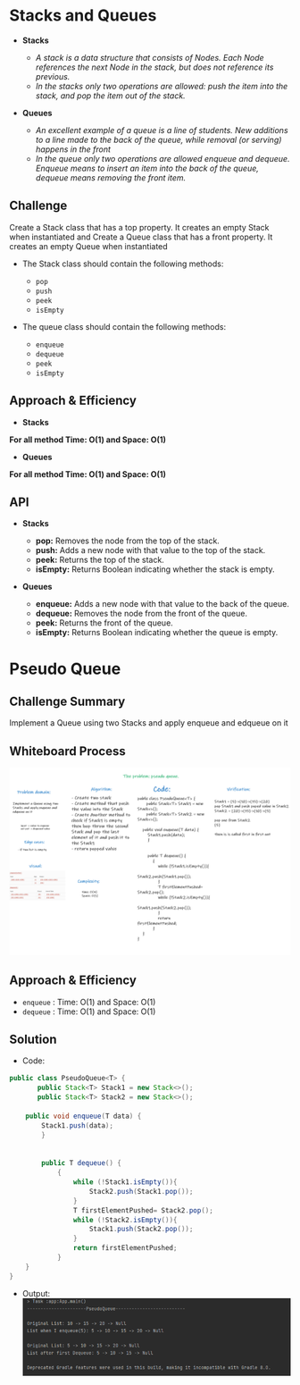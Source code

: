 # Stacks and Queues
* **Stacks**
  * *A stack is a data structure that consists of Nodes. Each Node references the next Node in the stack, but does not reference its previous.*
  * *In the stacks only two operations are allowed: push the item into the stack, and pop the item out of the stack.*

* **Queues**
  * *An excellent example of a queue is a line of students. New additions to a line made to the back of the queue, while removal (or serving) happens in the front*
  * *In the queue only two operations are allowed enqueue and dequeue. Enqueue means to insert an item into the back of the queue, dequeue means removing the front item.* 


## Challenge
Create a Stack class that has a top property. It creates an empty Stack when instantiated and Create a Queue class that has a front property. It creates an empty Queue when instantiated

* The Stack class should contain the following methods:
  * `pop`
  * `push`
  * `peek`
  * `isEmpty`

* The queue class should contain the following methods:
  * `enqueue`
  * `dequeue`
  * `peek`
  * `isEmpty`



## Approach & Efficiency

* **Stacks**

**For all method Time: O(1) and Space: O(1)**

* **Queues**

**For all method Time: O(1) and Space: O(1)**

## API

* **Stacks**

    * **pop:** Removes the node from the top of the stack.
    * **push:** Adds a new node with that value to the top of the stack.
    * **peek:** Returns the top of the stack.
    * **isEmpty:** Returns Boolean indicating whether the stack is empty.

* **Queues**

  * **enqueue:** Adds a new node with that value to the back of the queue.
  * **dequeue:** Removes the node from the front of the queue.
  * **peek:** Returns the front of the queue.
  * **isEmpty:** Returns Boolean indicating whether the queue is empty.


# Pseudo Queue

## Challenge Summary
Implement a Queue using two Stacks and apply enqueue and edqueue on it

## Whiteboard Process

![whiteboard](./PqueueWhiteboard.png)

## Approach & Efficiency

  * `enqueue` : Time: O(1) and Space: O(1)
  * `dequeue` : Time: O(1) and Space: O(1)


## Solution

* Code:
```java
public class PseudoQueue<T> {
       public Stack<T> Stack1 = new Stack<>();
       public Stack<T> Stack2 = new Stack<>();

    public void enqueue(T data) {
        Stack1.push(data);
        }


        public T dequeue() {
            {
                while (!Stack1.isEmpty()){
                    Stack2.push(Stack1.pop());
                }
                T firstElementPushed= Stack2.pop();
                while (!Stack2.isEmpty()){
                    Stack1.push(Stack2.pop());
                }
                return firstElementPushed;
            }
    }
}
```

* Output:
 ![output](./Pqueue.png)

